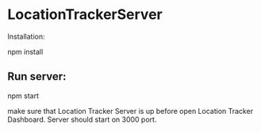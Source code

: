 # LocationTrackerServer


Installation:

npm install



## Run server:

npm start

make sure that Location Tracker Server is up before open Location Tracker Dashboard.
Server should start on 3000 port.